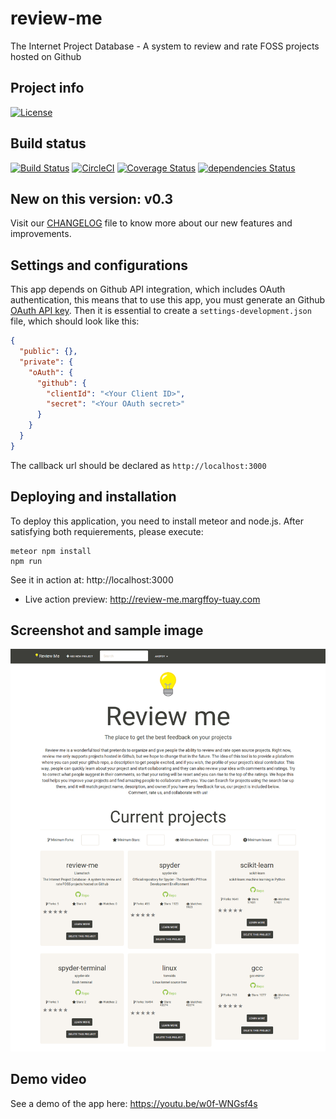 # review-me
The Internet Project Database - A system to review and rate FOSS projects hosted on Github

## Project info
[![License](https://img.shields.io/badge/license-MIT-blue.svg)](./LICENSE)

## Build status
[![Build Status](https://travis-ci.org/Llamatech/review-me.svg?branch=master)](https://travis-ci.org/Llamatech/review-me)
[![CircleCI](https://circleci.com/gh/Llamatech/review-me.svg?style=svg)](https://circleci.com/gh/Llamatech/review-me)
[![Coverage Status](https://coveralls.io/repos/github/Llamatech/review-me/badge.svg?branch=master)](https://coveralls.io/github/Llamatech/review-me?branch=master)
[![dependencies Status](https://david-dm.org/Llamatech/review-me/status.svg)](https://david-dm.org/Llamatech/review-me)

## New on this version: v0.3
Visit our [CHANGELOG](CHANGELOG.md) file to know more about our new features and improvements.


## Settings and configurations
This app depends on Github API integration, which includes OAuth authentication, this means that to use this app, you must
generate an Github [OAuth API key](https://developer.github.com/v3/oauth). Then it is essential to create a ``settings-development.json``
file, which should look like this:
```json
{
  "public": {},
  "private": {
    "oAuth": {
      "github": {
        "clientId": "<Your Client ID>",
        "secret": "<Your OAuth secret>"
      }
    }
  }
}
```
The callback url should be declared as ``http://localhost:3000``


## Deploying and installation
To deploy this application, you need to install meteor and node.js. After satisfying both requierements, please execute:
```
meteor npm install
npm run
```
See it in action at: http://localhost:3000

* Live action preview: http://review-me.margffoy-tuay.com

## Screenshot and sample image
![alt tag](/img/sample.png)

## Demo video
See a demo of the app here: https://youtu.be/w0f-WNGsf4s


